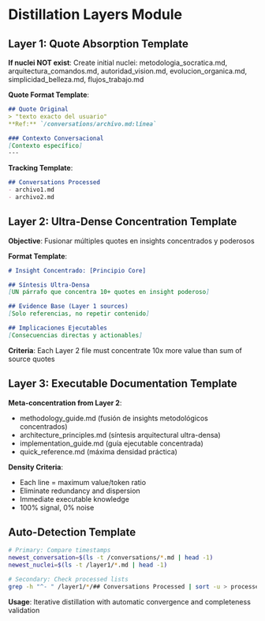 # Distillation Layers Module

## Layer 1: Quote Absorption Template
**If nuclei NOT exist**: Create initial nuclei: metodologia_socratica.md, arquitectura_comandos.md, autoridad_vision.md, evolucion_organica.md, simplicidad_belleza.md, flujos_trabajo.md

**Quote Format Template**:
```markdown
## Quote Original
> "texto exacto del usuario"
**Ref:** `/conversations/archivo.md:línea`

### Contexto Conversacional
[Contexto específico]
---
```

**Tracking Template**:
```markdown
## Conversations Processed
- archivo1.md
- archivo2.md
```

## Layer 2: Ultra-Dense Concentration Template
**Objective**: Fusionar múltiples quotes en insights concentrados y poderosos

**Format Template**:
```markdown
# Insight Concentrado: [Principio Core]

## Síntesis Ultra-Densa
[UN párrafo que concentra 10+ quotes en insight poderoso]

## Evidence Base (Layer 1 sources)
[Solo referencias, no repetir contenido]

## Implicaciones Ejecutables
[Consecuencias directas y actionables]
```

**Criteria**: Each Layer 2 file must concentrate 10x more value than sum of source quotes

## Layer 3: Executable Documentation Template
**Meta-concentration from Layer 2**:
- methodology_guide.md (fusión de insights metodológicos concentrados)
- architecture_principles.md (síntesis arquitectural ultra-densa)
- implementation_guide.md (guía ejecutable concentrada)
- quick_reference.md (máxima densidad práctica)

**Density Criteria**:
- Each line = maximum value/token ratio
- Eliminate redundancy and dispersion
- Immediate executable knowledge
- 100% signal, 0% noise

## Auto-Detection Template
```bash
# Primary: Compare timestamps
newest_conversation=$(ls -t /conversations/*.md | head -1)
newest_nuclei=$(ls -t /layer1/*.md | head -1)

# Secondary: Check processed lists
grep -h "^- " /layer1/*/## Conversations Processed | sort -u > processed.tmp
```

**Usage**: Iterative distillation with automatic convergence and completeness validation